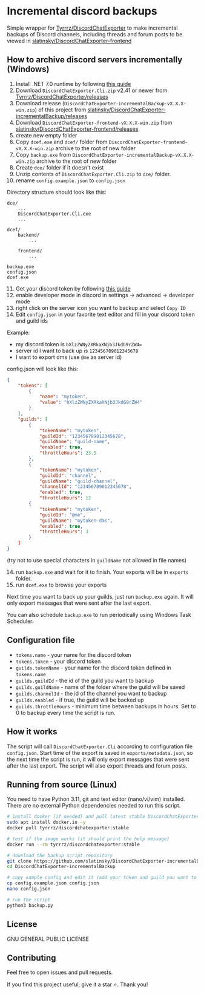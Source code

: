 # Incremental discord backups

Simple wrapper for [Tyrrrz/DiscordChatExporter](https://github.com/Tyrrrz/DiscordChatExporter) to make incremental backups of Discord channels, including threads and forum posts to be viewed in [slatinsky/DiscordChatExporter-frontend](https://github.com/slatinsky/DiscordChatExporter-frontend)


## How to archive discord servers incrementally (Windows)

1. Install .NET 7.0 runtime by following [this guide](https://github.com/Tyrrrz/DiscordChatExporter/blob/master/.docs/Dotnet.md)
2. Download `DiscordChatExporter.Cli.zip` v2.41 or newer from [Tyrrrz/DiscordChatExporter/releases](https://github.com/Tyrrrz/DiscordChatExporter/releases)
3. Download release (`DiscordChatExporter-incrementalBackup-vX.X.X-win.zip`) of this project from [slatinsky/DiscordChatExporter-incrementalBackup/releases](https://github.com/slatinsky/DiscordChatExporter-incrementalBackup/releases)
4. Download `DiscordChatExporter-frontend-vX.X.X-win.zip` from [slatinsky/DiscordChatExporter-frontend/releases](https://github.com/slatinsky/DiscordChatExporter-frontend/releases)
5. create new empty folder
6. Copy `dcef.exe` and `dcef/` folder from `DiscordChatExporter-frontend-vX.X.X-win.zip` archive to the root of new folder
7. Copy `backup.exe` from `DiscordChatExporter-incrementalBackup-vX.X.X-win.zip` archive to the root of new folder
8. Create `dce/` folder if it doesn't exist
9. Unzip contents of `DiscordChatExporter.Cli.zip` to `dce/` folder.
10. rename `config.example.json` to `config.json`

Directory structure should look like this:

```
dce/
    ...
    DiscordChatExporter.Cli.exe
    ...

dcef/
    backend/
        ...

    frontend/
        ...

backup.exe
config.json
dcef.exe
```

11. Get your discord token by following [this guide](https://github.com/Tyrrrz/DiscordChatExporter/blob/master/.docs/Token-and-IDs.md)
12. enable developer mode in discord in settings -> advanced -> developer mode
13. right click on the server icon you want to backup and select `Copy ID`
13. Edit `config.json` in your favorite text editor and fill in your discord token and guild ids

Example:
- my discord token is `bXlzZWNyZXRkaXNjb3JkdG9rZW4=`
- server id I want to back up is `123456789012345678`
- I want to export dms (use `@me` as server id)

config.json will look like this:
```json
{
    "tokens": [
        {
            "name": "mytoken",
            "value": "bXlzZWNyZXRkaXNjb3JkdG9rZW4"
        }
    ],
    "guilds": [
        {
            "tokenName": "mytoken",
            "guildId": "123456789012345678",
            "guildName": "guild-name",
            "enabled": true,
            "throttleHours": 23.5
        },
        {
            "tokenName": "mytoken",
            "guildId": "channel",
            "guildName": "guild-channel",
            "channelId": "123456789012345678",
            "enabled": true,
            "throttleHours": 12
        {
            "tokenName": "mytoken",
            "guildId": "@me",
            "guildName": "mytoken-dms",
            "enabled": true,
            "throttleHours": 3
        }
    ]
}
```

(try not to use special characters in `guildName` not allowed in file names)

14. run `backup.exe` and wait for it to finish. Your exports will be in `exports` folder.
15. run `dcef.exe` to browse your exports

Next time you want to back up your guilds, just run `backup.exe` again. It will only export messages that were sent after the last export.

You can also schedule `backup.exe` to run periodically using Windows Task Scheduler.

## Configuration file

- `tokens.name` - your name for the discord token
- `tokens.token` - your discord token
- `guilds.tokenName` - your name for the discord token defined in `tokens.name`
- `guilds.guildId` - the id of the guild you want to backup
- `guilds.guildName` - name of the folder where the guild will be saved
- `guilds.channelId` - the id of the channel you want to backup
- `guilds.enabled` - if true, the guild will be backed up
- `guilds.throttleHours` - minimum time between backups in hours. Set to 0 to backup every time the script is run.

## How it works

The script will call `DiscordChatExporter.Cli` according to configuration file `config.json`. Start time of the export is saved in `exports/metadata.json`, so the next time the script is run, it will only export messages that were sent after the last export. The script will also export threads and forum posts.

## Running from source (Linux)

You need to have Python 3.11, git and text editor (nano/vi/vim) installed. There are no external Python dependencies needed to run this script.

```bash
# install docker (if needed) and pull latest stable DiscordChatExporter image
sudo apt install docker.io -y
docker pull tyrrrz/discordchatexporter:stable

# test if the image works (it should print the help message)
docker run --rm tyrrrz/discordchatexporter:stable

# download the backup script repository
git clone https://github.com/slatinsky/DiscordChatExporter-incrementalBackup
cd DiscordChatExporter-incrementalBackup

# copy sample config and edit it (add your token and guild you want to backup)
cp config.example.json config.json
nano config.json

# run the script
python3 backup.py
```

## License

GNU GENERAL PUBLIC LICENSE

## Contributing
Feel free to open issues and pull requests.

If you find this project useful, give it a star ⭐. Thank you!
